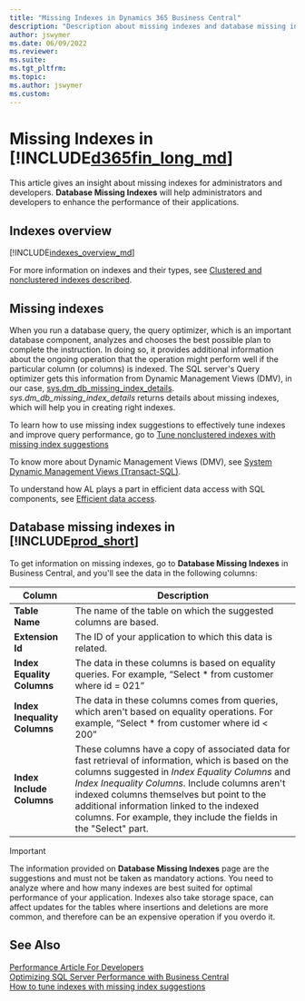 ```yaml
---
title: "Missing Indexes in Dynamics 365 Business Central"
description: "Description about missing indexes and database missing indexes page"
author: jswymer
ms.date: 06/09/2022
ms.reviewer: 
ms.suite: 
ms.tgt_pltfrm: 
ms.topic: 
ms.author: jswymer
ms.custom: 
---
```


# Missing Indexes in [!INCLUDE[d365fin_long_md](../includes/d365fin_long_md.md)]

This article gives an insight about missing indexes for administrators and developers. **Database Missing Indexes** will help administrators and developers to enhance the performance of their applications.

## Indexes overview

[!INCLUDE[indexes_overview_md](../includes/indexes_overview.md)]

For more information on indexes and their types, see [Clustered and nonclustered indexes described](/sql/relational-databases/indexes/clustered-and-nonclustered-indexes-described).

## Missing indexes

When you run a database query, the query optimizer, which is an important database component, analyzes and chooses the best possible plan to complete the instruction. In doing so, it provides additional information about the ongoing operation that the operation might perform well if the particular column (or columns) is indexed. The SQL server's Query optimizer gets this information from Dynamic Management Views (DMV), in our case, [sys.dm_db_missing_index_details](/sql/relational-databases/system-dynamic-management-views/sys-dm-db-missing-index-details-transact-sql). *sys.dm_db_missing_index_details* returns details about missing indexes, which will help you in creating right indexes.

To learn how to use missing index suggestions to effectively tune indexes and improve query performance, go to [Tune nonclustered indexes with missing index suggestions](/sql/relational-databases/indexes/tune-nonclustered-missing-index-suggestions)

To know more about Dynamic Management Views (DMV), see [System Dynamic Management Views (Transact-SQL)](/sql/relational-databases/system-dynamic-management-views/system-dynamic-management-views).

To understand how AL plays a part in efficient data access with SQL components, see [Efficient data access](../performance/performance-developer.md#efficient-data-access).

## Database missing indexes in [!INCLUDE[prod_short](../developer/includes/prod_short.md)]

To get information on missing indexes, go to **Database Missing Indexes** in Business Central, and you'll see the data in the following columns:

|Column|Description|
|------|-----------|
| **Table Name**|The name of the table on which the suggested columns are based.|
| **Extension Id**|The ID of your application to which this data is related.|
|**Index Equality Columns**|The data in these columns is based on equality queries. For example, “Select * from customer where id = 021”|
| **Index Inequality Columns**|The data in these columns comes from queries, which aren't based on equality operations. For example, “Select * from customer where id < 200”|
| **Index Include Columns**|These columns have a copy of associated data for fast retrieval of information, which is based on the columns suggested in *Index Equality Columns* and *Index Inequality Columns*. Include columns aren't indexed columns themselves but point to the additional information linked to the indexed columns. For example, they include the fields in the "Select" part.|

> [!Important]
> The information provided on **Database Missing Indexes** page are the suggestions and must not be taken as mandatory actions. You need to analyze where and how many indexes are best suited for optimal performance of your application. Indexes also take storage space, can affect updates for the tables where insertions and deletions are more common, and therefore can be an expensive operation if you overdo it.

## See Also

[Performance Article For Developers](../performance/performance-developer.md)  
[Optimizing SQL Server Performance with Business Central](optimize-sql-server-performance.md)  
[How to tune indexes with missing index suggestions](/sql/relational-databases/indexes/tune-nonclustered-missing-index-suggestions)
